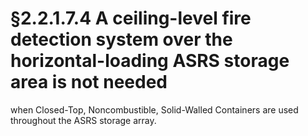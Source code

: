 # §2.2.1.7.4 A ceiling-level fire detection system over the horizontal-loading ASRS storage area is not needed



when Closed-Top, Noncombustible, Solid-Walled Containers are used throughout the ASRS storage array.